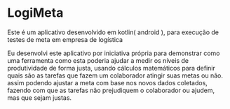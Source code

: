 # LogiMeta
Este é um aplicativo desenvolvido em kotlin( android ), para execução de testes de meta em empresa de logística

Eu desenvolvi este aplicativo por iniciativa própria para demonstrar como uma ferramenta como esta poderia ajudar a medir os níveis de produtividade de forma justa, usando cálculos matemáticos para definir quais são as tarefas que fazem um colaborador atingir suas metas ou não. assim podendo ajustar a meta com base nos novos dados coletados, fazendo com que as tarefas não prejudiquem o colaborador ou ajudem, mas que sejam justas.
